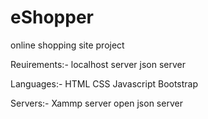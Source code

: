 # eShopper
online shopping site project

Reuirements:-
localhost server
json server

Languages:-
HTML
CSS
Javascript
Bootstrap

Servers:-
Xammp server
open json server
